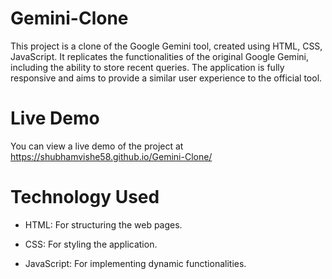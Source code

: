 # Gemini-Clone
This project is a clone of the Google Gemini tool, created using HTML, CSS, JavaScript. It replicates the functionalities of the original Google Gemini, including the ability to store recent queries. The application is fully responsive and aims to provide a similar user experience to the official tool.

# Live Demo
You can view a live demo of the project at 
https://shubhamvishe58.github.io/Gemini-Clone/

# Technology Used
- HTML: For structuring the web pages.
* CSS: For styling the application.
+ JavaScript: For implementing dynamic functionalities.

